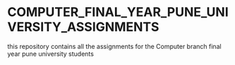 # COMPUTER_FINAL_YEAR_PUNE_UNIVERSITY_ASSIGNMENTS
this repository contains all the assignments for the Computer branch final year pune university students
